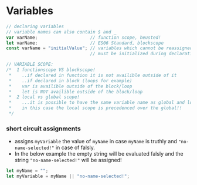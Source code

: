 # Variables

```js
// declaring variables
// variable names can also contain $ and _
var varName;                    // function scope, heusted!
let varName;                    // ES06 Standard, blockscope
const varName = "initialValue"; // variables which cannot be reassigned,
                                // must be initialized during declaration
```

```js
// VARIABLE SCOPE:
/*  1 functionscope VS blockscope!
 *    ..if declared in function it is not availible outside of it
 *    ..if declared in block (loops for example)
 *    var is availible outside of the block/loop
 *    let is NOT availible outside of the block/loop
 *  2 local vs global scope!
 *    ...it is possible to have the same variable name as global and local scope,
 *    in this case the local scope is precedenced over the global!!
 */
```

### short circuit assignments
- assigns `myVariable` the value of `myName` in case `myName` is truthly and `"no-name-selected!"` in case of falsly. 
- In the below example the empty string will be evaluated falsly and the string `"no-name-selected!"` will be assigned!
```js
let myName = "";
let myVariable = myName || "no-name-selected!";
```